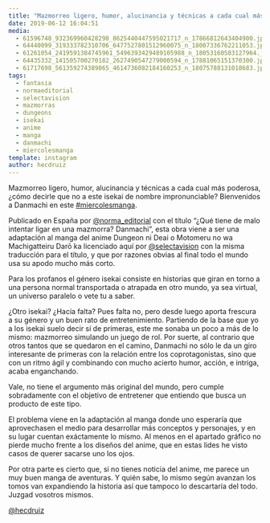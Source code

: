 ```yaml
---
title: "Mazmorreo ligero, humor, alucinancia y técnicas a cada cual más poderosa, ¿cómo decirle que no a este isekai  de nombre impronunciable? Bienvenidos a Danmachi en este #miercolesmanga"
date: 2019-06-12 16:04:51
media: 
  - 61596748_932369960428298_8625440447595021717_n_17866812643404900.jpg
  - 64440099_319333782310706_6477527801512960075_n_18007336762211053.jpg
  - 61261054_2419591384745961_5496393429489105988_n_18053160583127964.jpg
  - 64435332_141505700270182_2627490547279000594_n_17881065151370300.jpg
  - 61717698_561359274389065_4614736082184160253_n_18075788131018683.jpg
tags: 
  - fantasia
  - normaeditorial
  - selectavision
  - mazmorras
  - dungeons
  - isekai
  - anime
  - manga
  - danmachi
  - miercolesmanga
template: instagram
author: hecdruiz
---
```


Mazmorreo ligero, humor, alucinancia y técnicas a cada cual más poderosa, ¿cómo decirle que no a este isekai  de nombre impronunciable? Bienvenidos a Danmachi en este [#miercolesmanga](/tags/miercolesmanga).


Publicado en España por [@norma_editorial](https://instagram.com/norma_editorial) con el título “¿Qué tiene de malo intentar ligar en una mazmorra? Danmachi”, esta obra viene a ser una adaptación al manga del anime Dungeon ni Deai o Motomeru no wa Machigatteiru Darō ka licenciado aquí por [@selectavision](https://instagram.com/selectavision) con la misma traducción para el título, y que por razones obvias al final todo el mundo usa su apodo mucho más corto.


Para los profanos el género isekai consiste en historias que giran en torno a una persona normal transportada o atrapada en otro mundo, ya sea virtual, un universo paralelo o vete tu a saber.


¿Otro isekai? ¿Hacía falta? Pues falta no, pero desde luego aporta frescura a su género y un buen rato de entretenimiento. Partiendo de la base que yo a los isekai suelo decir sí de primeras, este me sonaba un poco a más de lo mismo: mazmorreo simulando un juego de rol. Por suerte, al contrario que otros tantos que se quedaron en el camino, Danmachi no sólo le da un giro interesante de primeras con la relación entre los coprotagonistas, sino que con un ritmo ágil y combinando con mucho acierto humor, acción, e intriga, acaba enganchando.


Vale, no tiene el argumento más original del mundo, pero cumple sobradamente con el objetivo de entretener que entiendo que busca un producto de este tipo.


El problema viene en la adaptación al manga donde uno esperaría que aprovechasen el medio para desarrollar más conceptos y personajes, y en su lugar cuentan exáctamente lo mismo. Al menos en el apartado gráfico no  pierde mucho frente a los diseños del anime, que en estas lides he visto casos de querer sacarse uno los ojos.


Por otra parte es cierto que, si no tienes noticia del anime, me parece un muy buen manga de aventuras. Y quién sabe, lo mismo según avanzan los tomos van expandiendo la historia así que tampoco lo descartaría del todo. Juzgad vosotros mismos.


[@hecdruiz](https://instagram.com/hecdruiz)



